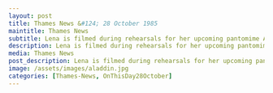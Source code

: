 ```yaml
---
layout: post
title: Thames News &#124; 28 October 1985
maintitle: Thames News
subtitle: Lena is filmed during rehearsals for her upcoming pantomime Aladdin, she is interviewed about her recent comeback and her current plans
description: Lena is filmed during rehearsals for her upcoming pantomime Aladdin, she is interviewed about her recent comeback and her current plans, and poses with some of the children in the cast.
media: Thames News
post_description: Lena is filmed during rehearsals for her upcoming pantomime Aladdin, she is interviewed about her recent comeback and her current plans, and poses with some of the children in the cast.
image: /assets/images/aladdin.jpg
categories: [Thames-News, OnThisDay28October]
---
```


